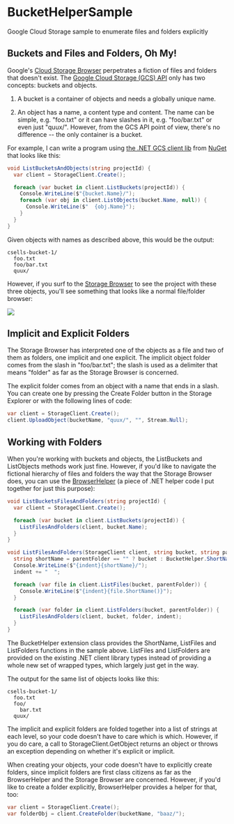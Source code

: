 # BucketHelperSample
Google Cloud Storage sample to enumerate files and folders explicitly

## Buckets and Files and Folders, Oh My!
Google's [Cloud Storage Browser](https://console.cloud.google.com/storage/browser) perpetrates a fiction of files and folders that doesn't exist. The [Google Cloud Storage (GCS) API](https://cloud.google.com/storage/docs/json_api/) only has two concepts: buckets and objects.

1. A bucket is a container of objects and needs a globally unique name.

2. An object has a name, a content type and content. The name can be simple, e.g. "foo.txt" or it can have slashes in it, e.g. "foo/bar.txt" or even just "quux/". However, from the GCS API point of view, there's no difference -- the only container is a bucket.

For example, I can write a program using [the .NET GCS client lib](https://github.com/GoogleCloudPlatform/google-cloud-dotnet#google-cloud-storage) from [NuGet](https://www.nuget.org/packages/Google.Storage.V1/) that looks like this:

```c#
void ListBucketsAndObjects(string projectId) {
  var client = StorageClient.Create();

  foreach (var bucket in client.ListBuckets(projectId)) {
    Console.WriteLine($"{bucket.Name}/");
    foreach (var obj in client.ListObjects(bucket.Name, null)) {
      Console.WriteLine($"  {obj.Name}");
    }
  }
}
```

Given objects with names as described above, this would be the output:

```
csells-bucket-1/
  foo.txt
  foo/bar.txt
  quux/
```

However, if you surf to the [Storage Browser](https://console.cloud.google.com/storage/browser) to see the project with these three objects, you'll see something that looks like a normal file/folder browser:

<img src="http://sellsbrothers.com/public/post-images/gcs-bhelper-1.png" />

## Implicit and Explicit Folders
The Storage Browser has interpreted one of the objects as a file and two of them as folders, one implicit and one explicit. The implicit object folder comes from the slash in "foo/bar.txt"; the slash is used as a delimiter that means "folder" as far as the Storage Browser is concerned.

The explicit folder comes from an object with a name that ends in a slash. You can create one by pressing the Create Folder button in the Storage Explorer or with the following lines of code:

```c#
var client = StorageClient.Create();
client.UploadObject(bucketName, "quux/", "", Stream.Null);

```

## Working with Folders
When you're working with buckets and objects, the ListBuckets and ListObjects methods work just fine. However, if you'd like to navigate the fictional hierarchy of files and folders the way that the Storage Browser does, you can use the [BrowserHelper](https://github.com/csells/BucketHelperSample/) (a piece of .NET helper code I put together for just this purpose):

```c#
void ListBucketsFilesAndFolders(string projectId) {
  var client = StorageClient.Create();

  foreach (var bucket in client.ListBuckets(projectId)) {
    ListFilesAndFolders(client, bucket.Name);
  }
}

void ListFilesAndFolders(StorageClient client, string bucket, string parentFolder = "", string indent = "") {
  string shortName = parentFolder == "" ? bucket : BucketHelper.ShortName(parentFolder);
  Console.WriteLine($"{indent}{shortName}/");
  indent += "  ";

  foreach (var file in client.ListFiles(bucket, parentFolder)) {
    Console.WriteLine($"{indent}{file.ShortName()}");
  }

  foreach (var folder in client.ListFolders(bucket, parentFolder)) {
    ListFilesAndFolders(client, bucket, folder, indent);
  }
}
```

The BucketHelper extension class provides the ShortName, ListFiles and ListFolders functions in the sample above. ListFiles and ListFolders are provided on the existing .NET client library types instead of providing a whole new set of wrapped types, which largely just get in the way.

The output for the same list of objects looks like this:

```
csells-bucket-1/
  foo.txt
  foo/
    bar.txt
  quux/
```

The implicit and explicit folders are folded together into a list of strings at each level, so your code doesn't have to care which is which. However, if you do care, a call to StorageClient.GetObject returns an object or throws an exception depending on whether it's explicit or implicit.

When creating your objects, your code doesn't have to explicitly create folders, since implicit folders are first class citizens as far as the BrowserHelper and the Storage Browser are concerned. However, if you'd like to create a folder explicitly, BrowserHelper provides a helper for that, too:

```c#
var client = StorageClient.Create();
var folderObj = client.CreateFolder(bucketName, "baaz/");

```
